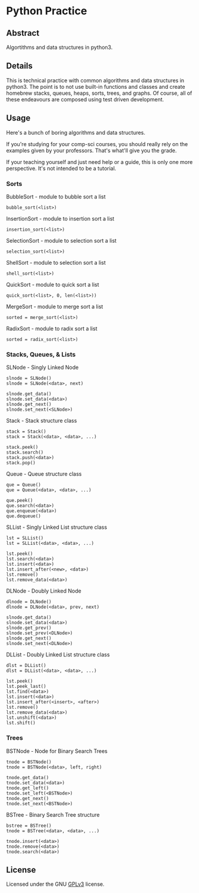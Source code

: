 # Python Practice #

## Abstract ##

Algortithms and data structures in python3.

## Details ##

This is technical practice with common algorithms and data structures in python3. The point is to not use built-in functions and classes and create homebrew stacks, queues, heaps, sorts, trees, and graphs. Of course, all of these endeavours are composed using test driven development.

## Usage ##

Here's a bunch of boring algorithms and data structures.

If you're studying for your comp-sci courses, you should really rely on the examples given by your professors. That's what'll give you the grade.

If your teaching yourself and just need help or a guide, this is only one more perspective. It's not intended to be a tutorial.

### Sorts ###

BubbleSort - module to bubble sort a list

```
bubble_sort(<list>)
```

InsertionSort - module to insertion sort a list

```
insertion_sort(<list>)
```

SelectionSort - module to selection sort a list

```
selection_sort(<list>)
```

ShellSort - module to selection sort a list

```
shell_sort(<list>)
```

QuickSort - module to quick sort a list

```
quick_sort(<list>, 0, len(<list>))
```

MergeSort - module to merge sort a list

```
sorted = merge_sort(<list>)
```

RadixSort - module to radix sort a list

```
sorted = radix_sort(<list>)
```


### Stacks, Queues, & Lists ###

SLNode - Singly Linked Node

```
slnode = SLNode()
slnode = SLNode(<data>, next)

slnode.get_data()
slnode.set_data(<data>)
slnode.get_next()
slnode.set_next(<SLNode>)
```

Stack - Stack structure class

```
stack = Stack()
stack = Stack(<data>, <data>, ...)

stack.peek()
stack.search()
stack.push(<data>)
stack.pop()
```

Queue - Queue structure class

```
que = Queue()
que = Queue(<data>, <data>, ...)

que.peek()
que.search(<data>)
que.enqueue(<data>)
que.dequeue()
```

SLList - Singly Linked List structure class

```
lst = SLList()
lst = SLList(<data>, <data>, ...)

lst.peek()
lst.search(<data>)
lst.insert(<data>)
lst.insert_after(<new>, <data>)
lst.remove()
lst.remove_data(<data>)
```

DLNode - Doubly Linked Node

```
dlnode = DLNode()
dlnode = DLNode(<data>, prev, next)

slnode.get_data()
slnode.set_data(<data>)
slnode.get_prev()
slnode.set_prev(<DLNode>)
slnode.get_next()
slnode.set_next(<DLNode>)
```

DLList - Doubly Linked List structure class

```
dlst = DLList()
dlst = DLList(<data>, <data>, ...)

lst.peek()
lst.peek_last()
lst.find(<data>)
lst.insert(<data>)
lst.insert_after(<insert>, <after>)
lst.remove()
lst.remove_data(<data>)
lst.unshift(<data>)
lst.shift()
```

### Trees ###

BSTNode - Node for Binary Search Trees

```
tnode = BSTNode()
tnode = BSTNode(<data>, left, right)

tnode.get_data()
tnode.set_data(<data>)
tnode.get_left()
tnode.set_left(<BSTNode>)
tnode.get_next()
tnode.set_next(<BSTNode>)
```

BSTree - Binary Search Tree structure

```
bstree = BSTree()
tnode = BSTree(<data>, <data>, ...)

tnode.insert(<data>)
tnode.remove(<data>)
tnode.search(<data>)
```
## License ##

Licensed under the GNU [GPLv3](https://www.gnu.org/licenses/gpl-3.0.en.html) license.
